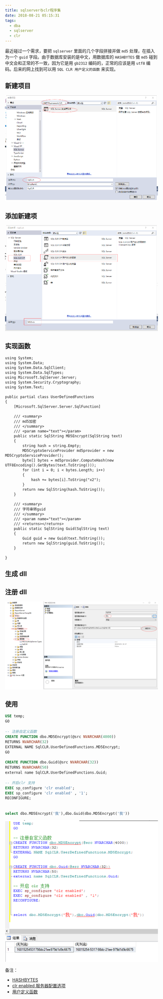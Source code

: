 ```yaml
---
title: sqlserver与clr程序集
date: 2018-08-21 05:15:31
tags:
  - dba
  - sqlserver
  - clr
---
```


最近碰过一个需求，要把 `sqlserver` 里面的几个字段拼接并做 `md5` 处理，在插入为一个 `guid` 字段。由于数据库安装的是中文，用数据库的 `HASHBYTES` 做 `md5` 碰到中文会和正常的不一致，因为它是用 `gb2312` 编码的，正常的应该是用 `utf8` 编码。后来的网上找到可以用 `SQL CLR 用户定义的函数` 来实现。

## 新建项目

![新建项目](/assert/2018-08-21-1.png)

## 添加新建项

![添加新建项](/assert/2018-08-21-2.png)

## 实现函数

```cshare
using System;
using System.Data;
using System.Data.SqlClient;
using System.Data.SqlTypes;
using Microsoft.SqlServer.Server;
using System.Security.Cryptography;
using System.Text;

public partial class UserDefinedFunctions
{
    [Microsoft.SqlServer.Server.SqlFunction]

    /// <summary>
    /// md5加密
    /// </summary>
    /// <param name="text"></param>
    public static SqlString MD5Encrypt(SqlString text)
    {
        string hash = string.Empty;
        MD5CryptoServiceProvider md5provider = new MD5CryptoServiceProvider();
        byte[] bytes = md5provider.ComputeHash(new UTF8Encoding().GetBytes(text.ToString()));
        for (int i = 0; i < bytes.Length; i++)
        {
            hash += bytes[i].ToString("x2");
        }
        return new SqlString(hash.ToString());
    }

    /// <summary>
    /// 字符串转guid
    /// </summary>
    /// <param name="text"></param>
    /// <returns></returns>
    public static SqlString Guid(SqlString text)
    {
        Guid guid = new Guid(text.ToString());
        return new SqlString(guid.ToString());
    }

}
```

## 生成 dll

## 注册 dll

![注册dll](/assert/2018-08-21-3.png)

## 使用

```sql
USE temp;
GO

-- 注册自定义函数
CREATE FUNCTION dbo.MD5Encrypt(@src NVARCHAR(4000))
RETURNS NVARCHAR(32)
EXTERNAL NAME SqlCLR.UserDefinedFunctions.MD5Encrypt;
GO

CREATE FUNCTION dbo.Guid(@src NVARCHAR(32))
RETURNS NVARCHAR(50)
external name SqlCLR.UserDefinedFunctions.Guid;

-- 开启clr 支持
EXEC sp_configure 'clr enabled';
EXEC sp_configure 'clr enabled' , '1';
RECONFIGURE;


select dbo.MD5Encrypt('我'),dbo.Guid(dbo.MD5Encrypt('我'))
```

![注](/assert/2018-08-21-4.png)

备注：

- [HASHBYTES](https://docs.microsoft.com/zh-cn/sql/t-sql/functions/hashbytes-transact-sql?view=sql-server-2017)
- [clr enabled 服务器配置选项](https://docs.microsoft.com/zh-cn/sql/database-engine/configure-windows/clr-enabled-server-configuration-option?view=sql-server-2017)
- [用户定义函数](https://docs.microsoft.com/zh-cn/sql/2014/relational-databases/user-defined-functions/user-defined-functions?view=sql-server-2017)
